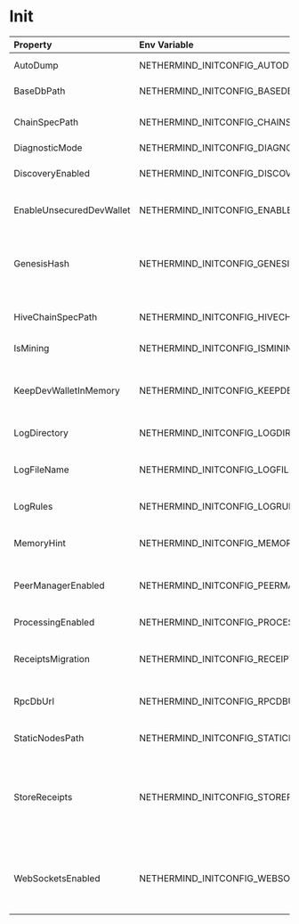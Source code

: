 # Init



| Property | Env Variable | Description | Default |
| :--- | :--- | :--- | :--- |
| AutoDump | NETHERMIND_INITCONFIG_AUTODUMP | Auto dump on bad blocks for diagnostics | Receipts |
| BaseDbPath | NETHERMIND_INITCONFIG_BASEDBPATH | Base directoy path for all the nethermind databases. | "db" |
| ChainSpecPath | NETHERMIND_INITCONFIG_CHAINSPECPATH | Path to the chain definition file (Parity chainspec or Geth genesis file). | chainspec/foundation.json |
| DiagnosticMode | NETHERMIND_INITCONFIG_DIAGNOSTICMODE | Diagnostics modes | None |
| DiscoveryEnabled | NETHERMIND_INITCONFIG_DISCOVERYENABLED | If 'false' then the node does not try to find nodes beyond the bootnodes configured. | true |
| EnableUnsecuredDevWallet | NETHERMIND_INITCONFIG_ENABLEUNSECUREDDEVWALLET | If 'true' then it enables the wallet / key store in the application. | false |
| GenesisHash | NETHERMIND_INITCONFIG_GENESISHASH | Hash of the genesis block - if the default null value is left then the genesis block validity will not be checked which is useful for ad hoc test/private networks. | null |
| HiveChainSpecPath | NETHERMIND_INITCONFIG_HIVECHAINSPECPATH | Path to the chain definition file created by Hive for test purpouse | chainspec/test.json |
| IsMining | NETHERMIND_INITCONFIG_ISMINING | If 'true' then the node will try to seal/mine new blocks | false |
| KeepDevWalletInMemory | NETHERMIND_INITCONFIG_KEEPDEVWALLETINMEMORY | If 'true' then any accounts created will be only valid during the session and deleted when application closes. | false |
| LogDirectory | NETHERMIND_INITCONFIG_LOGDIRECTORY | In case of null, the path is set to [applicationDirectiory]\logs | logs |
| LogFileName | NETHERMIND_INITCONFIG_LOGFILENAME | Name of the log file generated (useful when launching multiple networks with the same log folder). | "log.txt" |
| LogRules | NETHERMIND_INITCONFIG_LOGRULES | Overrides for default logs in format LogPath:LogLevel;* | null |
| MemoryHint | NETHERMIND_INITCONFIG_MEMORYHINT | A hint for the max memory that will allow us to configure the DB and Netty memory allocations. | null |
| PeerManagerEnabled | NETHERMIND_INITCONFIG_PEERMANAGERENABLED | If 'false' then the node does not connect to newly discovered peers.. | true |
| ProcessingEnabled | NETHERMIND_INITCONFIG_PROCESSINGENABLED | If 'false' then the node does not download/process new blocks.. | true |
| ReceiptsMigration | NETHERMIND_INITCONFIG_RECEIPTSMIGRATION | If set to 'true' then receipts db will be migrated to new schema. | false |
| RpcDbUrl | NETHERMIND_INITCONFIG_RPCDBURL | Url for remote node that will be used as DB source when 'DiagnosticMode' is set to'RpcDb' |  |
| StaticNodesPath | NETHERMIND_INITCONFIG_STATICNODESPATH | Path to the file with a list of static nodes. | "Data/static-nodes.json" |
| StoreReceipts | NETHERMIND_INITCONFIG_STORERECEIPTS | If set to 'false' then transaction receipts will not be stored in the database after a new block is processed. This setting is independent from downloading receipts in fast sync mode. | true |
| WebSocketsEnabled | NETHERMIND_INITCONFIG_WEBSOCKETSENABLED | Defines whether the WebSockets service is enabled on node startup at the 'HttpPort' - e.g. ws://localhost:8545/ws/json-rpc | false |
